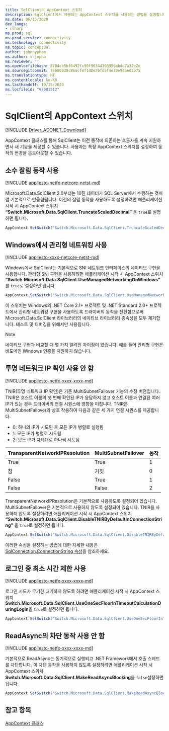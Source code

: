 ```yaml
---
title: SqlClient의 AppContext 스위치
description: SqlClient에서 제공되는 AppContext 스위치를 사용하는 방법을 설명합니다.
ms.date: 06/15/2020
dev_langs:
- csharp
ms.prod: sql
ms.prod_service: connectivity
ms.technology: connectivity
ms.topic: conceptual
author: johnnypham
ms.author: v-jopha
ms.reviewer: ''
ms.openlocfilehash: 8704cb5bf6492fc90f90344103359abdd7a32e2e
ms.sourcegitcommit: 7eb80038c86acfef1d8e7bfd5f4e30e94aed3a75
ms.translationtype: HT
ms.contentlocale: ko-KR
ms.lasthandoff: 10/15/2020
ms.locfileid: "92081512"
---
```

# <a name="appcontext-switches-in-sqlclient"></a>SqlClient의 AppContext 스위치

[!INCLUDE [Driver_ADONET_Download](../../includes/driver_adonet_download.md)]

AppContext 클래스를 통해 SqlClient는 이전 동작에 의존하는 호출자를 계속 지원하면서 새 기능을 제공할 수 있습니다. 사용자는 특정 AppContext 스위치를 설정하여 동작의 변경을 옵트아웃할 수 있습니다.

## <a name="enabling-decimal-truncation-behavior"></a>소수 잘림 동작 사용

[!INCLUDE [appliesto-netfx-netcore-netst-md](../../includes/appliesto-netfx-netcore-netst-md.md)]

Microsoft.Data.SqlClient 2.0부터는 10진 데이터가 SQL Server에서 수행하는 것처럼 기본적으로 반올림됩니다. 이전의 잘림 동작을 사용하도록 설정하려면 애플리케이션 시작 시 AppContext 스위치 **“Switch.Microsoft.Data.SqlClient.TruncateScaledDecimal”** 을 `true`로 설정하면 됩니다.

```csharp
AppContext.SetSwitch("Switch.Microsoft.Data.SqlClient.TruncateScaledDecimal", true);
```

## <a name="enabling-managed-networking-on-windows"></a>Windows에서 관리형 네트워킹 사용

[!INCLUDE [appliesto-xxxx-netcore-netst-md](../../includes/appliesto-xxxx-netcore-netst-md.md)]

Windows에서 SqlClient는 기본적으로 SNI 네트워크 인터페이스의 네이티브 구현을 사용합니다. 관리형 SNI 구현을 사용하려면 애플리케이션 시작 시 AppContext 스위치 **“Switch.Microsoft.Data.SqlClient.UseManagedNetworkingOnWindows”** 를 `true`로 설정하면 됩니다.

```csharp
AppContext.SetSwitch("Switch.Microsoft.Data.SqlClient.UseManagedNetworkingOnWindows", true);
```

이 스위치는 Windows의 .NET Core 2.1+ 프로젝트 및 .NET Standard 2.0+ 프로젝트에서 관리형 네트워킹 구현을 사용하도록 드라이버의 동작을 전환함으로써 Microsoft.Data.SqlClient 라이브러리의 네이티브 라이브러리 종속성을 모두 제거합니다. 테스트 및 디버깅을 위해서만 사용됩니다.

> [!NOTE]
> 네이티브 구현과 비교할 때 몇 가지 알려진 차이점이 있습니다. 예를 들어 관리형 구현은 비도메인 Windows 인증을 지원하지 않습니다.

## <a name="disabling-transparent-network-ip-resolution"></a>투명 네트워크 IP 확인 사용 안 함

[!INCLUDE [appliesto-netfx-xxxx-xxxx-md](../../includes/appliesto-netfx-xxxx-xxxx-md.md)]

TNIR(투명 네트워크 IP 확인)은 기존 MultiSubnetFailover 기능의 수정 버전입니다. TNIR은 호스트 이름의 첫 번째 확인된 IP가 응답하지 않고 호스트 이름과 연결된 여러 IP가 있는 경우 드라이버의 연결 시퀀스에 영향을 미칩니다. TNIR은 MultiSubnetFailover와 상호 작용하여 다음과 같은 세 가지 연결 시퀀스를 제공합니다.<br />
* 0: 하나의 IP가 시도된 후 모든 IP가 병렬로 실행됨
* 1: 모든 IP가 병렬로 시도됨
* 2: 모든 IP가 차례대로 하나씩 시도됨

|TransparentNetworkIPResolution|MultiSubnetFailover|동작|
|--------|--------|--------|
|True|True|1|
|참|거짓|0|
|False|True|1|
|False|False|2|

TransparentNetworkIPResolution은 기본적으로 사용하도록 설정되어 있습니다. MultiSubnetFailover은 기본적으로 사용하지 않도록 설정되어 있습니다. TNIR을 사용하지 않도록 설정하려면 애플리케이션 시작 시 AppContext 스위치 **“Switch.Microsoft.Data.SqlClient.DisableTNIRByDefaultInConnectionString”** 을 `true`로 설정하면 됩니다.

```csharp
AppContext.SetSwitch("Switch.Microsoft.Data.SqlClient.DisableTNIRByDefaultInConnectionString", true);
```

이러한 속성을 설정하는 방법에 대한 자세한 내용은 [SqlConnection.ConnectionString 속성](/dotnet/api/microsoft.data.sqlclient.sqlconnection.connectionstring)을 참조하세요. 

## <a name="enable-a-minimum-timeout-during-login"></a>로그인 중 최소 시간 제한 사용

[!INCLUDE [appliesto-netfx-xxxx-xxxx-md](../../includes/appliesto-netfx-xxxx-xxxx-md.md)]

로그인 시도가 무기한 대기하지 않도록 하려면 애플리케이션 시작 시 AppContext 스위치 **Switch.Microsoft.Data.SqlClient.UseOneSecFloorInTimeoutCalculationDuringLogin**을 `true`로 설정하면 됩니다.

```csharp
AppContext.SetSwitch("Switch.Microsoft.Data.SqlClient.UseOneSecFloorInTimeoutCalculationDuringLogin", false);
```

## <a name="disable-blocking-behavior-of-readasync"></a>ReadAsync의 차단 동작 사용 안 함

[!INCLUDE [appliesto-netfx-xxxx-xxxx-md](../../includes/appliesto-netfx-xxxx-xxxx-md.md)]

기본적으로 ReadAsync는 동기적으로 실행되고 .NET Framework에서 호출 스레드를 차단합니다. 이 차단 동작을 사용하지 않도록 설정하려면 애플리케이션 시작 시 AppContext 스위치 **Switch.Microsoft.Data.SqlClient.MakeReadAsyncBlocking**을 `false`설정하면 됩니다.

```csharp
AppContext.SetSwitch("Switch.Microsoft.Data.SqlClient.MakeReadAsyncBlocking", false);
```

## <a name="see-also"></a>참고 항목

[AppContext 클래스](/dotnet/api/system.appcontext?view=netcore-3.1&preserve-view=true)